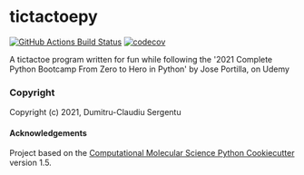 tictactoepy
==============================
[//]: # (Badges)
[![GitHub Actions Build Status](https://github.com/REPLACE_WITH_OWNER_ACCOUNT/tictactoepy/workflows/CI/badge.svg)](https://github.com/REPLACE_WITH_OWNER_ACCOUNT/tictactoepy/actions?query=workflow%3ACI)
[![codecov](https://codecov.io/gh/REPLACE_WITH_OWNER_ACCOUNT/tictactoepy/branch/master/graph/badge.svg)](https://codecov.io/gh/REPLACE_WITH_OWNER_ACCOUNT/tictactoepy/branch/master)


A tictactoe program written for fun while following the '2021 Complete Python Bootcamp From Zero to Hero in Python' by Jose Portilla, on Udemy

### Copyright

Copyright (c) 2021, Dumitru-Claudiu Sergentu


#### Acknowledgements
 
Project based on the 
[Computational Molecular Science Python Cookiecutter](https://github.com/molssi/cookiecutter-cms) version 1.5.
